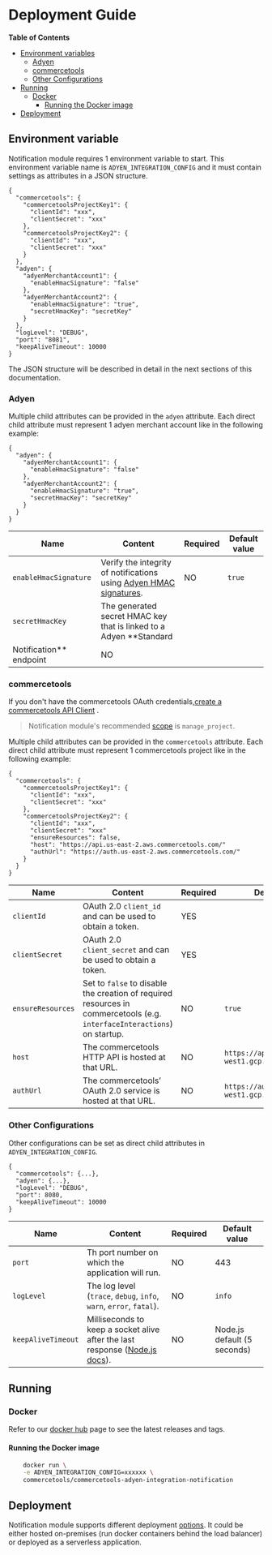 # Deployment Guide

<!-- START doctoc generated TOC please keep comment here to allow auto update -->
<!-- DON'T EDIT THIS SECTION, INSTEAD RE-RUN doctoc TO UPDATE -->

**Table of Contents**

- [Environment variables](#environment-variables)
  - [Adyen](#adyen)
  - [commercetools](#commercetools)
  - [Other Configurations](#other-configurations)
- [Running](#running)
  - [Docker](#docker)
    - [Running the Docker image](#running-the-docker-image)
- [Deployment](#deployment)

<!-- END doctoc generated TOC please keep comment here to allow auto update -->

## Environment variable

Notification module requires 1 environment variable to start. This environment variable name
is `ADYEN_INTEGRATION_CONFIG` and it must contain settings as attributes in a JSON structure.

```
{
  "commercetools": {
    "commercetoolsProjectKey1": {
      "clientId": "xxx",
      "clientSecret": "xxx"
    },
    "commercetoolsProjectKey2": {
      "clientId": "xxx",
      "clientSecret": "xxx"
    }
  },
  "adyen": {
    "adyenMerchantAccount1": {
      "enableHmacSignature": "false"
    },
    "adyenMerchantAccount2": {
      "enableHmacSignature": "true",
      "secretHmacKey": "secretKey"
    }
  },
  "logLevel": "DEBUG",
  "port": "8081",
  "keepAliveTimeout": 10000
}
```

The JSON structure will be described in detail in the next sections of this documentation.

### Adyen

Multiple child attributes can be provided in the `adyen` attribute. Each direct child attribute must represent 1 adyen
merchant account like in the following example:

```
{
  "adyen": {
    "adyenMerchantAccount1": {
      "enableHmacSignature": "false"
    },
    "adyenMerchantAccount2": {
      "enableHmacSignature": "true",
      "secretHmacKey": "secretKey"
    }
  }
}
```

| Name                      | Content                                                                                                                                            | Required | Default value |
| ------------------------- | -------------------------------------------------------------------------------------------------------------------------------------------------- | -------- | ------------- |
| `enableHmacSignature`     | Verify the integrity of notifications using [Adyen HMAC signatures](https://docs.adyen.com/development-resources/webhooks/verify-hmac-signatures). | NO       | `true`        |
| `secretHmacKey`           | The generated secret HMAC key that is linked to a Adyen \*\*Standard                                                                               |
| Notification\*\* endpoint | NO                                                                                                                                                 |          |

### commercetools

If you don't have the commercetools OAuth
credentials,[create a commercetools API Client](https://docs.commercetools.com/getting-started.html#create-an-api-client)
.

> Notification module's recommended [scope](https://docs.commercetools.com/http-api-scopes#manage_projectprojectkey) is `manage_project`.

Multiple child attributes can be provided in the `commercetools` attribute. Each direct child attribute must represent 1 commercetools project like in the following example:

```
{
  "commercetools": {
    "commercetoolsProjectKey1": {
      "clientId": "xxx",
      "clientSecret": "xxx"
    },
    "commercetoolsProjectKey2": {
      "clientId": "xxx",
      "clientSecret": "xxx"
      "ensureResources": false,
      "host": "https://api.us-east-2.aws.commercetools.com/"
      "authUrl": "https://auth.us-east-2.aws.commercetools.com/"
    }
  }
}
```

| Name              | Content                                                                                                                  | Required | Default value                                     |
| ----------------- | ------------------------------------------------------------------------------------------------------------------------ | -------- | ------------------------------------------------- |
| `clientId`        | OAuth 2.0 `client_id` and can be used to obtain a token.                                                                 | YES      |                                                   |
| `clientSecret`    | OAuth 2.0 `client_secret` and can be used to obtain a token.                                                             | YES      |                                                   |
| `ensureResources` | Set to `false` to disable the creation of required resources in commercetools (e.g. `interfaceInteractions`) on startup. | NO       | `true`                                            |
| `host`            | The commercetools HTTP API is hosted at that URL.                                                                        | NO       | `https://api.europe-west1.gcp.commercetools.com`  |
| `authUrl`         | The commercetools’ OAuth 2.0 service is hosted at that URL.                                                              | NO       | `https://auth.europe-west1.gcp.commercetools.com` |

### Other Configurations

Other configurations can be set as direct child attributes in `ADYEN_INTEGRATION_CONFIG`.

```
{
  "commercetools": {...},
  "adyen": {...},
  "logLevel": "DEBUG",
  "port": 8080,
  "keepAliveTimeout": 10000
}
```

| Name               | Content                                                                                                                                                             | Required | Default value               |
| ------------------ | ------------------------------------------------------------------------------------------------------------------------------------------------------------------- | -------- | --------------------------- |
| `port`             | Th port number on which the application will run.                                                                                                                   | NO       | 443                         |
| `logLevel`         | The log level (`trace`, `debug`, `info`, `warn`, `error`, `fatal`).                                                                                                 | NO       | `info`                      |
| `keepAliveTimeout` | Milliseconds to keep a socket alive after the last response ([Node.js docs](https://nodejs.org/dist/latest-v12.x/docs/api/http.html#http_server_keepalivetimeout)). | NO       | Node.js default (5 seconds) |

## Running

### Docker

Refer to our [docker hub](https://hub.docker.com/r/commercetools/commercetools-adyen-integration-notification/tags) page
to see the latest releases and tags.

#### Running the Docker image

```bash
    docker run \
    -e ADYEN_INTEGRATION_CONFIG=xxxxxx \
    commercetools/commercetools-adyen-integration-notification
```

## Deployment

Notification module supports different deployment [options](/deployment-examples). It could be either hosted
on-premises (run docker containers behind the load balancer) or deployed as a serverless application.
